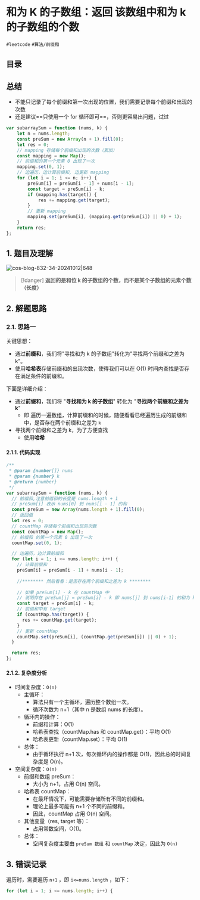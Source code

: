 
# 和为 K 的子数组：返回 该数组中和为 k 的子数组的个数


`#leetcode`     `#算法/前缀和` 


## 目录
<!-- toc -->
 ## 总结 

- 不能只记录了每个前缀和第一次出现的位置，我们需要记录每个前缀和出现的次数
- 还是建议==只使用一个 for 循环即可==，否则更容易出问题，试过

```javascript
var subarraySum = function (nums, k) {
    let n = nums.length;
    const preSum = new Array(n + 1).fill(0);
    let res = 0;
    // mapping 存储每个前缀和出现的次数（累加）
    const mapping = new Map();
    // 前缀和的第一个元素 0 出现了一次
    mapping.set(0, 1);
    // 边遍历，边计算前缀和, 边更新 mapping
    for (let i = 1; i <= n; i++) {
        preSum[i] = preSum[i - 1] + nums[i - 1];
        const target = preSum[i] - k;
        if (mapping.has(target)) {
            res += mapping.get(target);
        }
        // 更新 mapping
        mapping.set(preSum[i], (mapping.get(preSum[i]) || 0) + 1);
    }
    return res;
};
```

## 1. 题目及理解

![cos-blog-832-34-20241012|648](https://blog-1310531898.cos.ap-beijing.myqcloud.com/832-34-20241012/Pasted%20image%2020240810145638.png)

> [!danger]
>  **返回的是和位 k 的子数组的个数，而不是某个子数组的元素个数（长度）**

## 2. 解题思路

### 2.1. 思路一

关键思想：
- 通过**前缀和**，我们将"寻找和为 k 的子数组"转化为"寻找两个前缀和之差为 k"。
- 使用**哈希表**存储前缀和的出现次数，使得我们可以在 O(1) 时间内查找是否存在满足条件的前缀和。

下面是详细介绍：

- 通过**前缀和**，我们将 "**寻找和为 k 的子数组**"  转化为 "**寻找两个前缀和之差为 k**"
	- 即 遍历一遍数组，计算前缀和的时候，随便看看已经遍历生成的前缀和中，是否存在两个前缀和之差为 `k`
- 寻找两个前缀和之差为 k，为了方便查找
	- 使用**哈希**
 
#### 2.1.1. 代码实现

```javascript
/**
 * @param {number[]} nums
 * @param {number} k
 * @return {number}
 */
var subarraySum = function (nums, k) {
  // 前缀和,注意前缀和的长度是 nums.length + 1
  // preSum[i] 表示 nums[0] 到 nums[i - 1] 的和
  const preSum = new Array(nums.length + 1).fill(0);
  // 返回值
  let res = 0;
  // countMap 存储每个前缀和出现的次数
  const countMap = new Map();
  // 前缀和 的第一个元素 0 出现了一次
  countMap.set(0, 1);

  // 边遍历，边计算前缀和
  for (let i = 1; i <= nums.length; i++) {
    // 计算前缀和
    preSum[i] = preSum[i - 1] + nums[i - 1];
    
    //******** 然后看看：是否存在两个前缀和之差为 k ********
    
    // 如果 preSum[i] - k 在 countMap 中
    // 说明存在 preSum[j] = preSum[i] - k 即 nums[j] 到 nums[i-1] 的和为 k
    const target = preSum[i] - k;
    // 前缀和中有 target
    if (countMap.has(target)) {
      res += countMap.get(target);
    }
    // 更新 countMap
    countMap.set(preSum[i], (countMap.get(preSum[i]) || 0) + 1);
  }

  return res;
};

```

#### 2.1.2. 复杂度分析


- 时间复杂度：`O(n)`
	- 主循环：
	   - 算法只有一个主循环，遍历整个数组一次。
	   - 循环次数为 n+1（其中 n 是数组 nums 的长度）。
	- 循环内的操作：
	   - 前缀和计算：O(1)
	   - 哈希表查找（countMap.has 和 countMap.get）：平均 O(1)
	   - 哈希表更新（countMap.set）：平均 O(1)
	- 总体：
	   - 由于循环执行 n+1 次，每次循环内的操作都是 O(1)，因此总的时间复杂度是 O(n)。
- 空间复杂度：`O(n)`
	- 前缀和数组 preSum：
	   - 大小为 n+1，占用 O(n) 空间。
	- 哈希表 countMap：
	   - 在最坏情况下，可能需要存储所有不同的前缀和。
	   - 理论上最多可能有 n+1 个不同的前缀和。
	   - 因此，countMap 占用 O(n) 空间。
	- 其他变量（res, target 等）：
	   - 占用常数空间，O(1)。
	- 总体：
	   - 空间复杂度主要由 `preSum 数组` 和 `countMap` 决定，因此为 `O(n)`

## 3. 错误记录

遍历时，需要遍历 `n+1` ，即 `i<=nums.length` ，如下：

```javascript
for (let i = 1; i <= nums.length; i++) {
```

